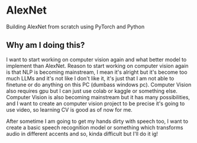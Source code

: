 # AlexNet
Building AlexNet from scratch using PyTorch and Python

## Why am I doing this?
I want to start working on computer vision again and what better model to implement than AlexNet. Reason to start working on computer vision again is that NLP is becoming mainstream, I mean it's alright but it's become too much LLMs and it's not like I don't like it, it's just that I am not able to finetune or do anything on this PC (dumbass windows pc). Computer Vision also requires gpu but I can just use colab or kaggle or something else. Computer Vision is also becoming mainstream but it has many possibilities, and I want to create an computer vision project to be precise it's going to use video, so learning CV is good as of now for me.

After sometime I am going to get my hands dirty with speech too, I want to create a basic speech recognition model or something which transforms audio in different accents and so, kinda difficult but I'll do it ig!